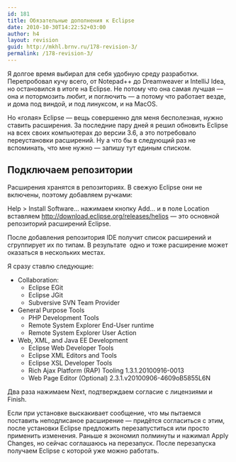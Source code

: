 ```yaml
---
id: 181
title: Обязательные дополнения к Eclipse
date: 2010-10-30T14:22:52+03:00
author: h4
layout: revision
guid: http://mkhl.brnv.ru/178-revision-3/
permalink: /178-revision-3/
---
```

Я долгое время выбирал для себя удобную среду разработки. Перепробовал кучу всего, от Notepad++ до Dreamweaver и IntelliJ Idea, но остановился в итоге на Eclipse. Не потому что она самая лучшая &#8212; она и потормозить любит, и поглючить &#8212; а потому что работает везде, и дома под виндой, и под линуксом, и на MacOS.

Но «голая» Eclipse &#8212; вещь совершенно для меня бесполезная, нужно ставить расширения. За последние пару дней я решил обновить Eclipse на всех своих компьютерах до версии 3.6, а это потребовало переустановки расширений. Ну а что бы в следующий раз не вспоминать, что мне нужно &#8212; запишу тут единым списком.

## Подключаем репозитории

Расширения хранятся в репозиториях. В свежую Eclipse они не включены, поэтому добавляем ручками:

Help > Install Software&#8230; нажимаем кнопку Add&#8230; и в поле Location вставляем http://download.eclipse.org/releases/helios &#8212; это основной репозиторий расширений Eclipse.

После добавления репозитория IDE получит список расширений и сгруппирует их по типам. В результате  одно и тоже расширение может оказаться в нескольких местах.

Я сразу ставлю следующие:

  * Collaboration: 
      * Eclipse EGit
      * Eclipse JGit
      * Subversive SVN Team Provider
  * General Purpose Tools 
      * PHP Development Tools
      * Remote System Explorer End-User runtime
      * Remote System Explorer User Action
  * Web, XML, and Java EE Development 
      * Eclipse Web Developer Tools
      * Eclipse XML Editors and Tools
      * Eclipse XSL Developer Tools <span></span>
      * Rich Ajax Platform (RAP) Tooling <span></span>1.3.1.20100916-0013
      * Web Page Editor (Optional) <span></span>2.3.1.v20100906-4609oB5855L6N

Два раза нажимаем Next, подтверждаем согласие с лицензиями и Finish.

Если при установке выскакивает сообщение, что мы пытаемся поставить неподписаное расширение &#8212; придётся согласиться с этим, после установки Eclipse предложить перезапуститься или просто применить изменения. Раньше я экономил полминуты и нажимал Apply Changes, но сейчас соглашаюсь на перезапуск. После перезапуска получаем Eclipse с которой уже можно работать.